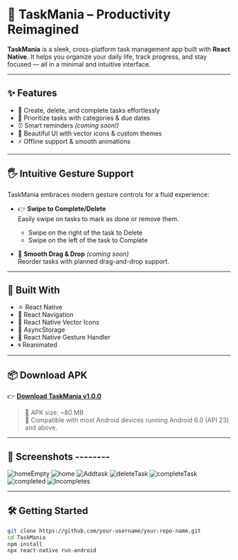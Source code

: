 # 🚀 TaskMania – Productivity Reimagined

**TaskMania** is a sleek, cross-platform task management app built with **React Native**. It helps you organize your daily life, track progress, and stay focused — all in a minimal and intuitive interface.

---

## ✨ Features

- 📝 Create, delete, and complete tasks effortlessly  
- 📅 Prioritize tasks with categories & due dates  
- ⏰ Smart reminders *(coming soon!)*  
- 🎨 Beautiful UI with vector icons & custom themes  
- ⚡ Offline support & smooth animations  

---

## 🖐️ Intuitive Gesture Support

TaskMania embraces modern gesture controls for a fluid experience:

- 👉 **Swipe to Complete/Delete**  
  Easily swipe on tasks to mark as done or remove them.
  - Swipe on the right of the task to Delete
  - Swipe on the left of the task to Complete

- 🔄 **Smooth Drag & Drop** *(coming soon)*  
  Reorder tasks with planned drag-and-drop support.

---

## 📱 Built With

- ⚛️ React Native
- 🧭 React Navigation
- 🎨 React Native Vector Icons
- 💾 AsyncStorage
- 🤌 React Native Gesture Handler
- 🌀 Reanimated

---

## 📦 Download APK

👉 [**Download TaskMania v1.0.0**](https://github.com/AbotulaKarthik/TaskMania/releases/download/v1.0.0/TaskMania-v1.0.0.apk)

> 📁 APK size: ~80 MB  
> 📌 Compatible with most Android devices running Android 6.0 (API 23) and above.

---

## 📸 Screenshots --------

![homeEmpty](https://github.com/user-attachments/assets/6476645c-c5f2-4ff8-ba28-9f1082f35f22)
![home](https://github.com/user-attachments/assets/a02d54a1-d6f5-4971-8f79-466e671f9a2f)
![Addtask](https://github.com/user-attachments/assets/caa268be-2dcb-4407-ae48-8079e269a619)
![deleteTask](https://github.com/user-attachments/assets/3a1f6284-d7f8-4cd6-bdb1-a620d30be885)
![completeTask](https://github.com/user-attachments/assets/2557366f-32cd-4540-92d2-fa60ec446371)
![completed](https://github.com/user-attachments/assets/3d1589ca-1600-4d3d-b1d8-f08468be1b29)
![Incompletes](https://github.com/user-attachments/assets/2aa5f43b-7a0a-4b4c-a3a1-e818a6354047)

---

## 🛠️ Getting Started

```bash
git clone https://github.com/your-username/your-repo-name.git
cd TaskMania
npm install
npx react-native run-android
